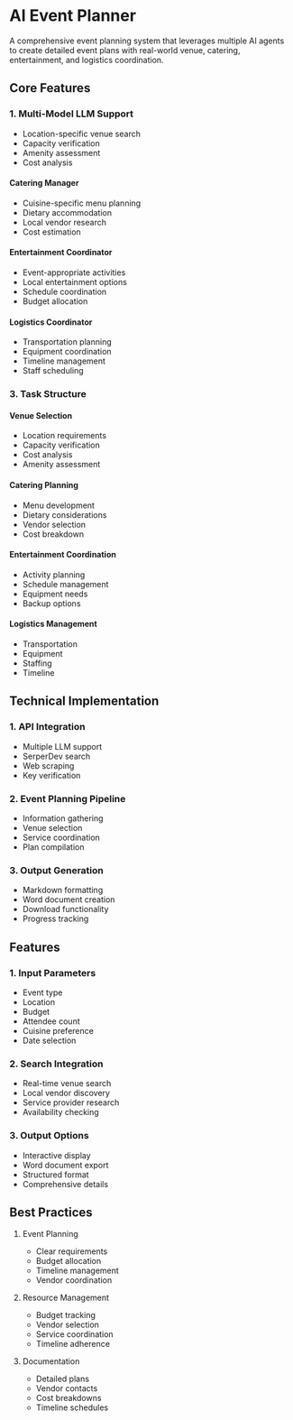 # AI Event Planner

A comprehensive event planning system that leverages multiple AI agents to create detailed event plans with real-world venue, catering, entertainment, and logistics coordination.

## Core Features

### 1. Multi-Model LLM Support
- Location-specific venue search
- Capacity verification
- Amenity assessment
- Cost analysis

#### Catering Manager
- Cuisine-specific menu planning
- Dietary accommodation
- Local vendor research
- Cost estimation

#### Entertainment Coordinator
- Event-appropriate activities
- Local entertainment options
- Schedule coordination
- Budget allocation

#### Logistics Coordinator
- Transportation planning
- Equipment coordination
- Timeline management
- Staff scheduling

### 3. Task Structure

#### Venue Selection
- Location requirements
- Capacity verification
- Cost analysis
- Amenity assessment

#### Catering Planning
- Menu development
- Dietary considerations
- Vendor selection
- Cost breakdown

#### Entertainment Coordination
- Activity planning
- Schedule management
- Equipment needs
- Backup options

#### Logistics Management
- Transportation
- Equipment
- Staffing
- Timeline

## Technical Implementation

### 1. API Integration
- Multiple LLM support
- SerperDev search
- Web scraping
- Key verification

### 2. Event Planning Pipeline
- Information gathering
- Venue selection
- Service coordination
- Plan compilation

### 3. Output Generation
- Markdown formatting
- Word document creation
- Download functionality
- Progress tracking

## Features

### 1. Input Parameters
- Event type
- Location
- Budget
- Attendee count
- Cuisine preference
- Date selection

### 2. Search Integration
- Real-time venue search
- Local vendor discovery
- Service provider research
- Availability checking

### 3. Output Options
- Interactive display
- Word document export
- Structured format
- Comprehensive details


## Best Practices

1. Event Planning
   - Clear requirements
   - Budget allocation
   - Timeline management
   - Vendor coordination

2. Resource Management
   - Budget tracking
   - Vendor selection
   - Service coordination
   - Timeline adherence

3. Documentation
   - Detailed plans
   - Vendor contacts
   - Cost breakdowns
   - Timeline schedules
